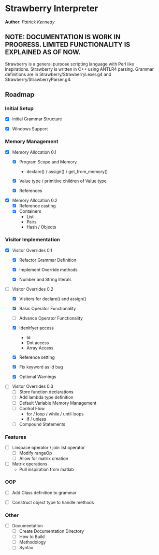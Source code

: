 # Strawberry Interpreter
**Author**: _Patrick Kennedy_

## NOTE: DOCUMENTATION IS WORK IN PROGRESS. LIMITED FUNCTIONALITY IS EXPLAINED AS OF NOW.

Strawberry is a general purpose scripting language with Perl like inspirations.
Strawberry is written in C++ using ANTLR4 parsing. Grammar definitions are in 
Strawberry/StrawberryLexer.g4 and Strawberry/StrawberryParser.g4.

## Roadmap

### Initial Setup
- [x] Initial Grammar Structure


- [x] Windows Support

### Memory Management

- [x] Memory Allocation 0.1
    - [x] Program Scope and Memory
        - declare() / assign() / get_from_memory()
    - [x] Value type / primitive children of Value type
    - [x] References


- [x] Memory Allocation 0.2
    - [x] Reference casting
    - [x] Containers
        - List
        - Pairs
        - Hash / Objects

### Visitor Implementation

- [x] Visitor Overrides 0.1
    - [x] Refactor Grammar Definition
    - [x] Implement Override methods
    - [x] Number and String literals


- [ ] Visitor Overrides 0.2
    - [x] Visitors for declare() and assign()
    - [x] Basic Operator Functionality
    - [ ] Advance Operator Functionality
    - [x] Idenitfyer access
        - Id
        - Dot access
        - Array Access
    - [x] Reference setting
    - [x] Fix keyword as id bug
    - [x] Optional Warnings


- [ ] Visitor Overrides 0.3
    - [ ] Store function declarations
    - [ ] Add lambda type definition
    - [ ] Default Variable Memory Management
    - [ ] Control Flow
        - for / loop / while / until loops
        - if / unless
    - [ ] Compound Statements

### Features
- [ ] Linspace operator / join list operator
  - [ ] Modify rangeOp
  - [ ] Allow for matrix creation
- [ ] Matrix operations
  - Pull inspiration from matlab

### OOP
- [ ] Add Class definition to grammar
- [ ] Construct object type to handle methods


### Other
- [ ] Documentation
    - [ ] Create Documentation Directory
    - [ ] How to Build
    - [ ] Methodology
    - [ ] Syntax